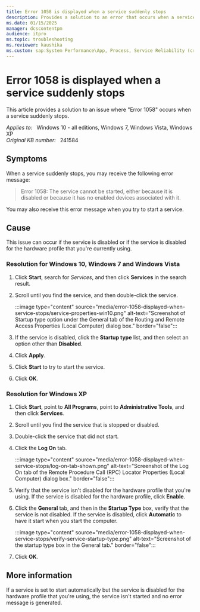 ```yaml
---
title: Error 1058 is displayed when a service suddenly stops
description: Provides a solution to an error that occurs when a service suddenly stops.
ms.date: 01/15/2025
manager: dcscontentpm
audience: itpro
ms.topic: troubleshooting
ms.reviewer: kaushika
ms.custom: sap:System Performance\App, Process, Service Reliability (crash, errors), csstroubleshoot
---
```

# Error 1058 is displayed when a service suddenly stops

This article provides a solution to an issue where "Error 1058" occurs when a service suddenly stops.

_Applies to:_ &nbsp; Windows 10 - all editions, Windows 7, Windows Vista, Windows XP  
_Original KB number:_ &nbsp; 241584

## Symptoms

When a service suddenly stops, you may receive the following error message:

> Error 1058: The service cannot be started, either because it is disabled or because it has no enabled devices associated with it.

You may also receive this error message when you try to start a service.

## Cause

This issue can occur if the service is disabled or if the service is disabled for the hardware profile that you're currently using.

### Resolution for Windows 10, Windows 7 and Windows Vista

1. Click **Start**, search for *Services*, and then click **Services** in the search result.
2. Scroll until you find the service, and then double-click the service.

   :::image type="content" source="media/error-1058-displayed-when-service-stops/service-properties-win10.png" alt-text="Screenshot of Startup type option under the General tab of the Routing and Remote Access Properties (Local Computer) dialog box." border="false":::

3. If the service is disabled, click the **Startup type** list, and then select an option other than **Disabled**.
4. Click **Apply**.
5. Click **Start** to try to start the service.
6. Click **OK**.

### Resolution for Windows XP

1. Click **Start**, point to **All Programs**, point to **Administrative Tools**, and then click **Services**.
2. Scroll until you find the service that is stopped or disabled.
3. Double-click the service that did not start.
4. Click the **Log On** tab.

   :::image type="content" source="media/error-1058-displayed-when-service-stops/log-on-tab-shown.png" alt-text="Screenshot of the Log On tab of the Remote Procedure Call (RPC) Locator Properties (Local Computer) dialog box." border="false":::

5. Verify that the service isn't disabled for the hardware profile that you're using. If the service is disabled for the hardware profile, click **Enable**.

6. Click the **General** tab, and then in the **Startup Type** box, verify that the service is not disabled. If the service is disabled, click **Automatic** to have it start when you start the computer.

   :::image type="content" source="media/error-1058-displayed-when-service-stops/verify-service-startup-type.png" alt-text="Screenshot of the startup type box in the General tab." border="false":::

7. Click **OK**.

## More information

If a service is set to start automatically but the service is disabled for the hardware profile that you're using, the service isn't started and no error message is generated.
